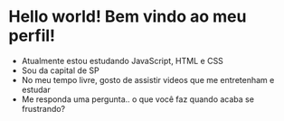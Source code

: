 # Hello world! Bem vindo ao meu perfil!


- Atualmente estou estudando JavaScript, HTML e CSS
- Sou da capital de SP
- No meu tempo livre, gosto de assistir videos que me entretenham e estudar
- Me responda uma pergunta.. o que você faz quando acaba se frustrando?
